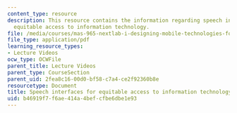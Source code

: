 ```yaml
---
content_type: resource
description: This resource contains the information regarding speech interfaces for
  equitable access to information technology.
file: /media/courses/mas-965-nextlab-i-designing-mobile-technologies-for-the-next-billion-users-fall-2008/b46919f7f6ae414a4befcfbe6dbe1e93_MITMAS_965F08_Lec16_ad.pdf
file_type: application/pdf
learning_resource_types:
- Lecture Videos
ocw_type: OCWFile
parent_title: Lecture Videos
parent_type: CourseSection
parent_uid: 2fea8c16-00d0-bf58-c7a4-ce2f92360b8e
resourcetype: Document
title: Speech interfaces for equitable access to information technology
uid: b46919f7-f6ae-414a-4bef-cfbe6dbe1e93
---
```


